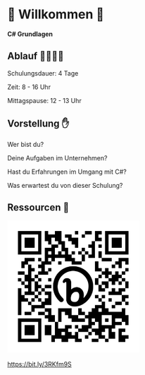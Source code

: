 # 👋 Willkommen 👋

**C# Grundlagen**


## Ablauf 👩‍💻👨‍💻

Schulungsdauer: 4 Tage

Zeit: 8 - 16 Uhr

Mittagspause: 12 - 13 Uhr


## Vorstellung ✋

Wer bist du?

Deine Aufgaben im Unternehmen?

Hast du Erfahrungen im Umgang mit C#?

Was erwartest du von dieser Schulung?


## Ressourcen 📝

<img src="../images/0000-notion.png" alt="Framework" height="300rem" />

https://bit.ly/3RKfm9S
